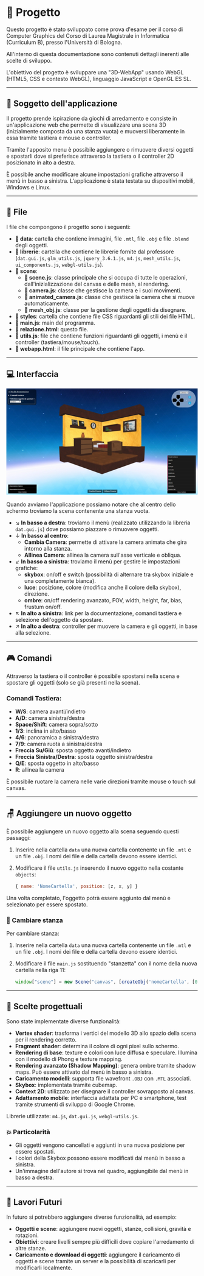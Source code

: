 # 📗 Progetto

Questo progetto è stato sviluppato come prova d'esame per il corso di Computer Graphics del Corso di Laurea Magistrale in Informatica (Curriculum B), presso l'Università di Bologna.

All'interno di questa documentazione sono contenuti dettagli inerenti alle scelte di sviluppo.

L'obiettivo del progetto è sviluppare una "3D-WebApp" usando WebGL (HTML5, CSS e contesto WebGL), linguaggio JavaScript e OpenGL ES SL.

---

## 🗿 Soggetto dell'applicazione

Il progetto prende ispirazione da giochi di arredamento e consiste in un'applicazione web che permette di visualizzare una scena 3D (inizialmente composta da una stanza vuota) e muoversi liberamente in essa tramite tastiera e mouse o controller.

Tramite l'apposito menu è possibile aggiungere o rimuovere diversi oggetti e spostarli dove si preferisce attraverso la tastiera o il controller 2D posizionato in alto a destra.

È possibile anche modificare alcune impostazioni grafiche attraverso il menù in basso a sinistra. L'applicazione è stata testata su dispositivi mobili, Windows e Linux.

---

## 💼 File

I file che compongono il progetto sono i seguenti:

- **📁 data**: cartella che contiene immagini, file `.mtl`, file `.obj` e file `.blend` degli oggetti.
- **📁 librerie**: cartella che contiene le librerie fornite dal professore (`dat.gui.js`, `glm_utils.js`, `jquery_3.6.1.js`, `m4.js`, `mesh_utils.js`, `ui_components.js`, `webgl-utils.js`).
- **📁 scene**:
  - **📄 scene.js**: classe principale che si occupa di tutte le operazioni, dall'inizializzazione del canvas e delle mesh, al rendering.
  - **📄 camera.js**: classe che gestisce la camera e i suoi movimenti.
  - **📄 animated_camera.js**: classe che gestisce la camera che si muove automaticamente.
  - **📄 mesh_obj.js**: classe per la gestione degli oggetti da disegnare.
- **📁 styles**: cartella che contiene file CSS riguardanti gli stili dei file HTML.
- **📄 main.js**: main del programma.
- **📄 relazione.html**: questo file.
- **📄 utils.js**: file che contiene funzioni riguardanti gli oggetti, i menù e il controller (tastiera/mouse/touch).
- **📄 webapp.html**: il file principale che contiene l'app.

---

## 💻 Interfaccia

![Interfaccia](immagini/Interfaccia.jpeg)

Quando avviamo l'applicazione possiamo notare che al centro dello schermo troviamo la scena contenente una stanza vuota.

- ↘ **In basso a destra**: troviamo il menù (realizzato utilizzando la libreria `dat.gui.js`) dove possiamo piazzare o rimuovere oggetti.
- ↓ **In basso al centro**:
  - **Cambia Camera**: permette di attivare la camera animata che gira intorno alla stanza.
  - **Allinea Camera**: allinea la camera sull'asse verticale e obliqua.
- ↙ **In basso a sinistra**: troviamo il menù per gestire le impostazioni grafiche:
  - **skybox**: on/off e switch (possibilità di alternare tra skybox iniziale e una completamente bianca).
  - **luce**: posizione, colore (modifica anche il colore della skybox), direzione.
  - **ombre**: on/off rendering avanzato, FOV, width, height, far, bias, frustum on/off.
- ↖ **In alto a sinistra**: link per la documentazione, comandi tastiera e selezione dell'oggetto da spostare.
- ↗ **In alto a destra**: controller per muovere la camera e gli oggetti, in base alla selezione.

---

## 🎮 Comandi

Attraverso la tastiera o il controller è possibile spostarsi nella scena e spostare gli oggetti (solo se già presenti nella scena).

### Comandi Tastiera:
- **W/S**: camera avanti/indietro
- **A/D**: camera sinistra/destra
- **Space/Shift**: camera sopra/sotto
- **1/3**: inclina in alto/basso
- **4/6**: panoramica a sinistra/destra
- **7/9**: camera ruota a sinistra/destra
- **Freccia Su/Giù**: sposta oggetto avanti/indietro
- **Freccia Sinistra/Destra**: sposta oggetto sinistra/destra
- **Q/E**: sposta oggetto in alto/basso
- **R**: allinea la camera

È possibile ruotare la camera nelle varie direzioni tramite mouse o touch sul canvas.

---

## 🪑 Aggiungere un nuovo oggetto

È possibile aggiungere un nuovo oggetto alla scena seguendo questi passaggi:

1. Inserire nella cartella `data` una nuova cartella contenente un file `.mtl` e un file `.obj`. I nomi dei file e della cartella devono essere identici.
2. Modificare il file `utils.js` inserendo il nuovo oggetto nella costante `objects`:

   ```js
   { name: 'NomeCartella', position: [z, x, y] }
   ```

Una volta completato, l'oggetto potrà essere aggiunto dal menù e selezionato per essere spostato.

### 🚪 Cambiare stanza

Per cambiare stanza:

1. Inserire nella cartella `data` una nuova cartella contenente un file `.mtl` e un file `.obj`. I nomi dei file e della cartella devono essere identici.
2. Modificare il file `main.js` sostituendo "stanzetta" con il nome della nuova cartella nella riga 11:

   ```js
   window["scene"] = new Scene("canvas", [createObj('nomeCartella', [0, 0, 0])]);
   ```

---

## 🎡 Scelte progettuali

Sono state implementate diverse funzionalità:

- **Vertex shader**: trasforma i vertici del modello 3D allo spazio della scena per il rendering corretto.
- **Fragment shader**: determina il colore di ogni pixel sullo schermo.
- **Rendering di base**: texture e colori con luce diffusa e speculare. Illumina con il modello di Phong e texture mapping.
- **Rendering avanzato (Shadow Mapping)**: genera ombre tramite shadow maps. Può essere attivato dal menù in basso a sinistra.
- **Caricamento modelli**: supporta file wavefront `.OBJ` con `.MTL` associati.
- **Skybox**: implementata tramite cubemap.
- **Context 2D**: utilizzato per disegnare il controller sovrapposto al canvas.
- **Adattamento mobile**: interfaccia adattata per PC e smartphone, test tramite strumenti di sviluppo di Google Chrome.

Librerie utilizzate: `m4.js`, `dat.gui.js`, `webgl-utils.js`.

### 💥 Particolarità

- Gli oggetti vengono cancellati e aggiunti in una nuova posizione per essere spostati.
- I colori della Skybox possono essere modificati dal menù in basso a sinistra.
- Un'immagine dell'autore si trova nel quadro, aggiungibile dal menù in basso a destra.

---

## 🔭 Lavori Futuri

In futuro si potrebbero aggiungere diverse funzionalità, ad esempio:

- **Oggetti e scene**: aggiungere nuovi oggetti, stanze, collisioni, gravità e rotazioni.
- **Obiettivi**: creare livelli sempre più difficili dove copiare l'arredamento di altre stanze.
- **Caricamento e download di oggetti**: aggiungere il caricamento di oggetti e scene tramite un server e la possibilità di scaricarli per modificarli localmente.